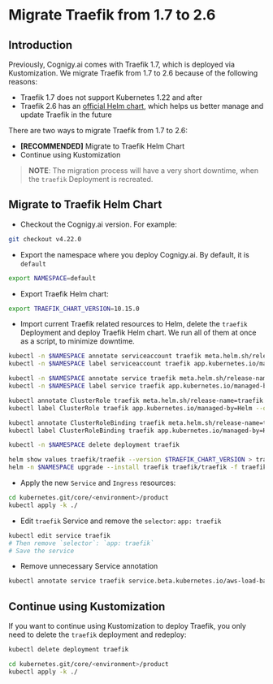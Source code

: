 # Migrate Traefik from 1.7 to 2.6

## Introduction

Previously, Cognigy.ai comes with Traefik 1.7, which is deployed via Kustomization. We migrate Traefik from 1.7 to 2.6 because of the following reasons:

- Traefik 1.7 does not support Kubernetes 1.22 and after
- Traefik 2.6 has an [official Helm chart](https://github.com/traefik/traefik-helm-chart), which helps us better manage and update Traefik in the future

There are two ways to migrate Traefik from 1.7 to 2.6:

- **[RECOMMENDED]** Migrate to Traefik Helm Chart
- Continue using Kustomization

> **NOTE**: The migration process will have a very short downtime, when the `traefik` Deployment is recreated.

## Migrate to Traefik Helm Chart

- Checkout the Cognigy.ai version. For example:

```bash
git checkout v4.22.0
```

- Export the namespace where you deploy Cognigy.ai. By default, it is `default`

```bash
export NAMESPACE=default
```

- Export Traefik Helm chart:

```bash
export TRAEFIK_CHART_VERSION=10.15.0
```

- Import current Traefik related resources to Helm, delete the `traefik` Deployment and deploy Traefik Helm chart. We run all of them at once as a script, to minimize downtime.

```bash
kubectl -n $NAMESPACE annotate serviceaccount traefik meta.helm.sh/release-name=traefik meta.helm.sh/release-namespace=default --overwrite
kubectl -n $NAMESPACE label serviceaccount traefik app.kubernetes.io/managed-by=Helm --overwrite

kubectl -n $NAMESPACE annotate service traefik meta.helm.sh/release-name=traefik meta.helm.sh/release-namespace=default --overwrite
kubectl -n $NAMESPACE label service traefik app.kubernetes.io/managed-by=Helm --overwrite

kubectl annotate ClusterRole traefik meta.helm.sh/release-name=traefik meta.helm.sh/release-namespace=default --overwrite
kubectl label ClusterRole traefik app.kubernetes.io/managed-by=Helm --overwrite

kubectl annotate ClusterRoleBinding traefik meta.helm.sh/release-name=traefik meta.helm.sh/release-namespace=default --overwrite
kubectl label ClusterRoleBinding traefik app.kubernetes.io/managed-by=Helm --overwrite

kubectl -n $NAMESPACE delete deployment traefik

helm show values traefik/traefik --version $TRAEFIK_CHART_VERSION > traefik.helm/default.values.yaml
helm -n $NAMESPACE upgrade --install traefik traefik/traefik -f traefik.helm/default.values.yaml -f traefik.helm/values.yaml
```

- Apply the new `Service` and `Ingress` resources:

```bash
cd kubernetes.git/core/<environment>/product
kubectl apply -k ./
```

- Edit `traefik` Service and remove the `selector`: `app: traefik`

```bash
kubectl edit service traefik
# Then remove `selector`: `app: traefik`
# Save the service
```

- Remove unnecessary Service annotation

```bash
kubectl annotate service traefik service.beta.kubernetes.io/aws-load-balancer-proxy-protocol-
```

## Continue using Kustomization

If you want to continue using Kustomization to deploy Traefik, you only need to delete the `traefik` deployment and redeploy:

```bash
kubectl delete deployment traefik

cd kubernetes.git/core/<environment>/product
kubectl apply -k ./
```
